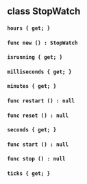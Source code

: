 ## class StopWatch

#### ```hours { get; }```


#### ```func new () : StopWatch```


#### ```isrunning { get; }```


#### ```milliseconds { get; }```


#### ```minutes { get; }```


#### ```func restart () : null```


#### ```func reset () : null```


#### ```seconds { get; }```


#### ```func start () : null```


#### ```func stop () : null```


#### ```ticks { get; }```



